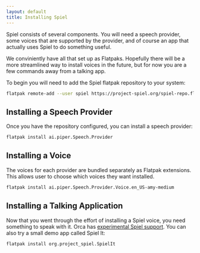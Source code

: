 ```yaml
---
layout: default
title: Installing Spiel
---
```


Spiel consists of several components. You will need a speech provider, some voices that are supported by the provider, and of course an app that actually uses Spiel to do something useful.

We conviniently have all that set up as Flatpaks. Hopefully there will be a more streamlined way to install voices in the future, but for now you are a few commands away from a talking app.

To begin you will need to add the Spiel flatpak repository to your system:

```sh
flatpak remote-add --user spiel https://project-spiel.org/spiel-repo.flatpakrepo
```

## Installing a Speech Provider

Once you have the repository configured, you can install a speech provider:

```sh
flatpak install ai.piper.Speech.Provider
```

## Installing a Voice

The voices for each provider are bundled separately as Flatpak extensions. This allows user to choose which voices they want installed.

```sh
flatpak install ai.piper.Speech.Provider.Voice.en_US-amy-medium
```

## Installing a Talking Application

Now that you went through the effort of installing a Spiel voice, you need something to speak with it. Orca has [experimental Spiel support](https://www.freelists.org/post/orca/Orca-now-has-Spiel-support). You can also try a small demo app called Spiel It:

```sh
flatpak install org.project_spiel.SpielIt
```
